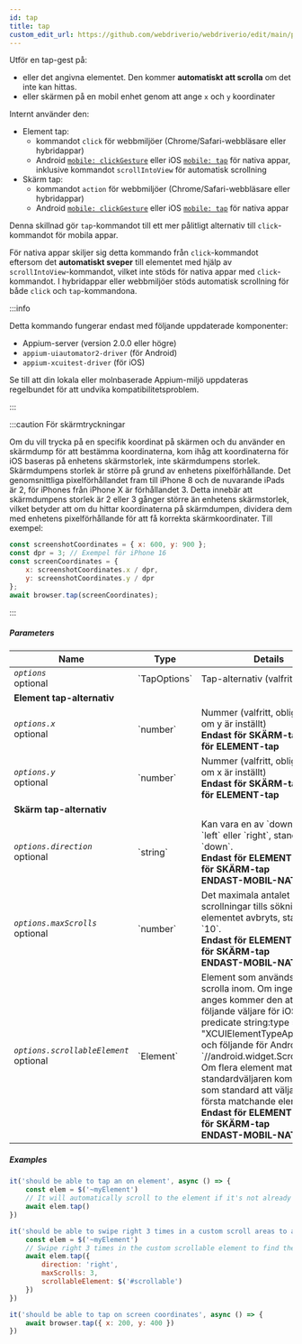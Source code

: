 ```yaml
---
id: tap
title: tap
custom_edit_url: https://github.com/webdriverio/webdriverio/edit/main/packages/webdriverio/src/commands/mobile/tap.ts
---
```


Utför en tap-gest på:
- eller det angivna elementet. Den kommer **automatiskt att scrolla** om det inte kan hittas.
- eller skärmen på en mobil enhet genom att ange `x` och `y` koordinater

Internt använder den:
- Element tap:
     - kommandot `click` för webbmiljöer (Chrome/Safari-webbläsare eller hybridappar)
     - Android [`mobile: clickGesture`](https://github.com/appium/appium-uiautomator2-driver/blob/master/docs/android-mobile-gestures.md#mobile-clickgesture)
eller iOS [`mobile: tap`](https://appium.github.io/appium-xcuitest-driver/latest/reference/execute-methods/#mobile-tap) för nativa appar, inklusive kommandot `scrollIntoView`
för automatisk scrollning
- Skärm tap:
     - kommandot `action` för webbmiljöer (Chrome/Safari-webbläsare eller hybridappar)
     - Android [`mobile: clickGesture`](https://github.com/appium/appium-uiautomator2-driver/blob/master/docs/android-mobile-gestures.md#mobile-clickgesture)
eller iOS [`mobile: tap`](https://appium.github.io/appium-xcuitest-driver/latest/reference/execute-methods/#mobile-tap) för nativa appar

Denna skillnad gör `tap`-kommandot till ett mer pålitligt alternativ till `click`-kommandot för mobila appar.

För nativa appar skiljer sig detta kommando från `click`-kommandot eftersom det <strong>automatiskt sveper</strong> till elementet med hjälp av `scrollIntoView`-kommandot,
vilket inte stöds för nativa appar med `click`-kommandot. I hybridappar eller webbmiljöer stöds automatisk scrollning för både `click` och `tap`-kommandona.

:::info

Detta kommando fungerar endast med följande uppdaterade komponenter:
 - Appium-server (version 2.0.0 eller högre)
 - `appium-uiautomator2-driver` (för Android)
 - `appium-xcuitest-driver` (för iOS)

Se till att din lokala eller molnbaserade Appium-miljö uppdateras regelbundet för att undvika kompatibilitetsproblem.

:::

:::caution För skärmtryckningar

Om du vill trycka på en specifik koordinat på skärmen och du använder en skärmdump för att bestämma koordinaterna, kom ihåg att
koordinaterna för iOS baseras på enhetens skärmstorlek, inte skärmdumpens storlek. Skärmdumpens storlek är större på grund av enhetens pixelförhållande.
Det genomsnittliga pixelförhållandet fram till iPhone 8 och de nuvarande iPads är 2, för iPhones från iPhone X är förhållandet 3. Detta innebär att skärmdumpens
storlek är 2 eller 3 gånger större än enhetens skärmstorlek, vilket betyder att om du hittar koordinaterna på skärmdumpen, dividera dem med enhetens pixelförhållande
för att få korrekta skärmkoordinater. Till exempel:

```js
const screenshotCoordinates = { x: 600, y: 900 };
const dpr = 3; // Exempel för iPhone 16
const screenCoordinates = {
    x: screenshotCoordinates.x / dpr,
    y: screenshotCoordinates.y / dpr
};
await browser.tap(screenCoordinates);
```

:::

##### Parameters

<table>
  <thead>
    <tr>
      <th>Name</th><th>Type</th><th>Details</th>
    </tr>
  </thead>
  <tbody>
    <tr>
      <td><code><var>options</var></code><br /><span className="label labelWarning">optional</span></td>
      <td>`TapOptions`</td>
      <td>Tap-alternativ (valfritt)</td>
    </tr>
    <tr>
              <td colspan="3"><strong>Element tap-alternativ</strong></td>
            </tr>
    <tr>
      <td><code><var>options.x</var></code><br /><span className="label labelWarning">optional</span></td>
      <td>`number`</td>
      <td>Nummer (valfritt, obligatoriskt om y är inställt) <br /><strong>Endast för SKÄRM-tap, inte för ELEMENT-tap</strong></td>
    </tr>
    <tr>
      <td><code><var>options.y</var></code><br /><span className="label labelWarning">optional</span></td>
      <td>`number`</td>
      <td>Nummer (valfritt, obligatoriskt om x är inställt) <br /><strong>Endast för SKÄRM-tap, inte för ELEMENT-tap</strong></td>
    </tr>
    <tr>
              <td colspan="3"><strong>Skärm tap-alternativ</strong></td>
            </tr>
    <tr>
      <td><code><var>options.direction</var></code><br /><span className="label labelWarning">optional</span></td>
      <td>`string`</td>
      <td>Kan vara en av `down`, `up`, `left` eller `right`, standard är `down`. <br /><strong>Endast för ELEMENT-tap, inte för SKÄRM-tap</strong><br /><strong>ENDAST-MOBIL-NATIV-APP</strong></td>
    </tr>
    <tr>
      <td><code><var>options.maxScrolls</var></code><br /><span className="label labelWarning">optional</span></td>
      <td>`number`</td>
      <td>Det maximala antalet scrollningar tills sökningen efter elementet avbryts, standard är `10`. <br /><strong>Endast för ELEMENT-tap, inte för SKÄRM-tap</strong><br /><strong>ENDAST-MOBIL-NATIV-APP</strong></td>
    </tr>
    <tr>
      <td><code><var>options.scrollableElement</var></code><br /><span className="label labelWarning">optional</span></td>
      <td>`Element`</td>
      <td>Element som används för att scrolla inom. Om inget element anges kommer den att använda följande väljare för iOS `-ios predicate string:type == "XCUIElementTypeApplication"` och följande för Android `//android.widget.ScrollView'`. Om flera element matchar standardväljaren kommer den som standard att välja det första matchande elementet. <br /><strong>Endast för ELEMENT-tap, inte för SKÄRM-tap</strong><br /><strong>ENDAST-MOBIL-NATIV-APP</strong></td>
    </tr>
  </tbody>
</table>

##### Examples

```js title="element.tap.example.js"
it('should be able to tap an on element', async () => {
    const elem = $('~myElement')
    // It will automatically scroll to the element if it's not already in the viewport
    await elem.tap()
})

```

```js title="element.tap.scroll.options.example.js"
it('should be able to swipe right 3 times in a custom scroll areas to an element and tap on the element', async () => {
    const elem = $('~myElement')
    // Swipe right 3 times in the custom scrollable element to find the element
    await elem.tap({
        direction: 'right',
        maxScrolls: 3,
        scrollableElement: $('#scrollable')
    })
})

```

```js title="screen.tap.example.js"
it('should be able to tap on screen coordinates', async () => {
    await browser.tap({ x: 200, y: 400 })
})
```